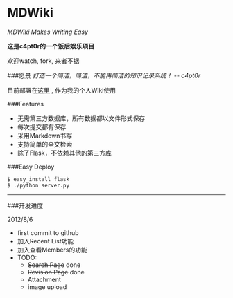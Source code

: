 MDWiki
======

*MDWiki Makes Writing Easy*

**这是c4pt0r的一个饭后娱乐项目**  

欢迎watch, fork, 来者不据


###愿景
*打造一个简洁，简洁，不能再简洁的知识记录系统！ -- c4pt0r*

目前部署在[这里](http://wiki.0xffff.me:5000/) , 作为我的个人Wiki使用

###Features

* 无需第三方数据库，所有数据都以文件形式保存
* 每次提交都有保存
* 采用Markdown书写
* 支持简单的全文检索
* 除了Flask，不依赖其他的第三方库

###Easy Deploy

    $ easy_install flask  
    $ ./python server.py

---

###开发进度

2012/8/6

* first commit to github
* 加入Recent List功能
* 加入查看Members的功能
* TODO:
   * <s>Search Page</s> done
   * <s>Revision Page</s> done
   * Attachment
   * image upload